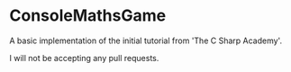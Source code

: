 # ConsoleMathsGame

A basic implementation of the initial tutorial from 'The C Sharp Academy'.

I will not be accepting any pull requests.
